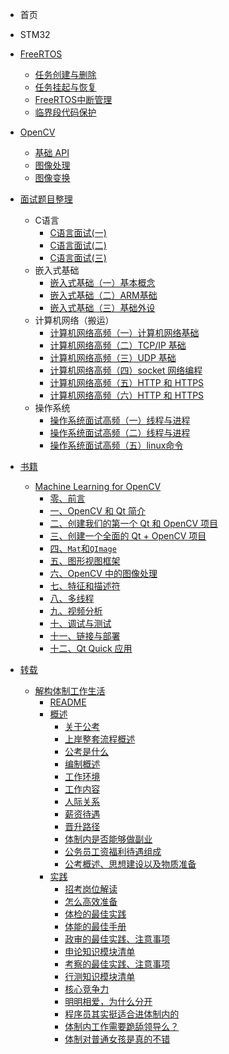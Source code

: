 - 首页
- STM32
- [FreeRTOS](/Notes/FreeRTOS/FreeRTOS介绍.md)
  - [任务创建与删除](/Notes/FreeRTOS/任务创建与删除.md)
  - [任务挂起与恢复](/Notes/FreeRTOS/任务挂起与恢复.md)
  - [FreeRTOS中断管理](/Notes/FreeRTOS/FreeRTOS中断管理.md)
  - [临界段代码保护](/Notes/FreeRTOS/临界段代码保护.md)
- [OpenCV](/Notes/OpenCV/OpenCV介绍.md)
  - [基础 API](/Notes/OpenCV/基础API.md)
  - [图像处理](/Notes/OpenCV/图像处理.md)
  - [图像变换](/Notes/OpenCV/图像变换.md)
- [面试题目整理](/Notes/面试题目整理/面试题目整理.md)
  - C语言
    - [C语言面试(一)](/Notes/C语言/C语言面试(一).md)
    - [C语言面试(二)](/Notes/C语言/C语言面试(二).md)
    - [C语言面试(三)](/Notes/C语言/C语言面试(三).md)
  - 嵌入式基础
    - [嵌入式基础（一）基本概念](/Notes/嵌入式基础/嵌入式基础（一）基本概念.md)
    - [嵌入式基础（二）ARM基础](/Notes/嵌入式基础/嵌入式基础（二）ARM基础.md)
    - [嵌入式基础（三）基础外设](/Notes/嵌入式基础/嵌入式基础（三）基础外设.md)
  - 计算机网络（搬运）
    - [计算机网络高频（一）计算机网络基础](/Notes/计算机网络/计算机网络高频（一）计算机网络基础.md)
    - [计算机网络高频（二）TCP/IP 基础](/Notes/计算机网络/计算机网络高频（二）TCP_IP基础.md)
    - [计算机网络高频（三）UDP 基础](/Notes/计算机网络/计算机网络高频（三）UDP基础.md)
    - [计算机网络高频（四）socket 网络编程](/Notes/计算机网络/计算机网络高频（四）socket网络编程.md)
    - [计算机网络高频（五）HTTP 和 HTTPS](/Notes/计算机网络/计算机网络高频（五）HTTP和HTTPS.md)
    - [计算机网络高频（六）HTTP 和 HTTPS](/Notes/计算机网络/计算机网络高频（六）HTTP和HTTPS.md)
  - 操作系统
    - [操作系统面试高频（一）线程与进程](/Notes/操作系统/操作系统面试高频（一）线程与进程.md)
    - [操作系统面试高频（二）线程与进程](/Notes/操作系统/操作系统面试高频（二）线程与进程.md)
    - [操作系统面试高频（五）linux命令](/Notes/操作系统/操作系统面试高频（五）linux命令.md)

- [书籍](/Notes/书籍/介绍.md)
  - [Machine Learning for OpenCV](/Notes/书籍/opencv_qt/README.md)
    - [零、前言](/Notes/书籍/opencv_qt/00.md)
    - [一、OpenCV 和 Qt 简介](/Notes/书籍/opencv_qt/01.md)
    - [二、创建我们的第一个 Qt 和 OpenCV 项目](/Notes/书籍/opencv_qt/02.md)
    - [三、创建一个全面的 Qt + OpenCV 项目](/Notes/书籍/opencv_qt/03.md)
    - [四、`Mat`和`QImage`](/Notes/书籍/opencv_qt/04.md)
    - [五、图形视图框架](/Notes/书籍/opencv_qt/05.md)
    - [六、OpenCV 中的图像处理](/Notes/书籍/opencv_qt/06.md)
    - [七、特征和描述符](/Notes/书籍/opencv_qt/07.md)
    - [八、多线程](/Notes/书籍/opencv_qt/08.md)
    - [九、视频分析](/Notes/书籍/opencv_qt/09.md)
    - [十、调试与测试](/Notes/书籍/opencv_qt/10.md)
    - [十一、链接与部署](/Notes/书籍/opencv_qt/11.md)
    - [十二、Qt Quick 应用](/Notes/书籍/opencv_qt/12.md)

- [转载](/Notes/转载/README.md)
  - [解构体制工作生活](/Notes/转载/developer2gwy-main/介绍.md)
    - [README](/Notes/转载/developer2gwy-main/README.md)
    - [概述]()
      - [关于公考](/Notes/转载/developer2gwy-main/doc/关于公考和%20G2D项目一些想说的.md)
      - [上岸整套流程概述](/Notes/转载/developer2gwy-main/doc/上岸整套流程概述.md)
      - [公考是什么](/Notes/转载/developer2gwy-main/doc/nav/公考是什么.md)  
      - [编制概述](/Notes/转载/developer2gwy-main/doc/编制概述：行政编、事业编、参公事业编、三支一扶、人事代理、公益岗位等.md)
      - [工作环境](/Notes/转载/developer2gwy-main/doc/nav/工作环境.md)
      - [工作内容](/Notes/转载/developer2gwy-main/doc/nav/工作内容.md)
      - [人际关系](/Notes/转载/developer2gwy-main/doc/nav/人际关系.md)
      - [薪资待遇](/Notes/转载/developer2gwy-main/doc/nav/薪资待遇.md)
      - [晋升路径](/Notes/转载/developer2gwy-main/doc/nav/晋升路径.md)
      - [体制内是否能够做副业](/Notes/转载/developer2gwy-main/doc/体制内是否能够做副业.md)
      - [公务员工资福利待遇组成](/Notes/转载/developer2gwy-main/doc/公务员工资福利待遇组成.md)
      - [公考概述、思想建设以及物质准备](/Notes/转载/developer2gwy-main/doc/公考概述、思想建设以及物质准备.md)
    - [实践]()
      - [招考岗位解读](/Notes/转载/developer2gwy-main/doc/招考岗位解读.md)
      - [怎么高效准备](/Notes/转载/developer2gwy-main/doc/nav/怎么高效准备.md)
      - [体检的最佳实践](/Notes/转载/developer2gwy-main/doc/体检的最佳实践、注意事项.md)
      - [体能的最佳手册](/Notes/转载/developer2gwy-main/doc/体能的最佳手册（针对公安等需要体侧岗位）、注意事项.md)
      - [政审的最佳实践、注意事项](/Notes/转载/developer2gwy-main/doc/政审的最佳实践、注意事项.md)
      - [申论知识模块清单](/Notes/转载/developer2gwy-main/doc/申论知识模块清单.md)
      - [考察的最佳实践、注意事项](/Notes/转载/developer2gwy-main/doc/考察的最佳实践、注意事项.md)
      - [行测知识模块清单](/Notes/转载/developer2gwy-main/doc/行测知识模块清单.md)
      - [核心竞争力](/Notes/转载/developer2gwy-main/doc/nav/核心竞争力.md)
      - [明明相爱，为什么分开](/Notes/转载/developer2gwy-main/doc/明明相爱，为什么分开.md)
      - [程序员其实挺适合进体制内的](/Notes/转载/developer2gwy-main/doc/程序员其实挺适合进体制内的.md)
      - [体制内工作需要跪舔领导么？](/Notes/转载/developer2gwy-main/doc/体制内工作需要跪舔领导么？.md)
      - [体制对普通女孩是真的不错](/Notes/转载/developer2gwy-main/doc/体制对普通女孩是真的不错.md)

